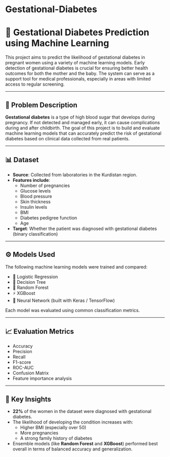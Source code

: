 # Gestational-Diabetes
# 🤖 Gestational Diabetes Prediction using Machine Learning

This project aims to predict the likelihood of gestational diabetes in pregnant women using a variety of machine learning models. Early detection of gestational diabetes is crucial for ensuring better health outcomes for both the mother and the baby. The system can serve as a support tool for medical professionals, especially in areas with limited access to regular screening.

---

## 🧬 Problem Description

**Gestational diabetes** is a type of high blood sugar that develops during pregnancy. If not detected and managed early, it can cause complications during and after childbirth. The goal of this project is to build and evaluate machine learning models that can accurately predict the risk of gestational diabetes based on clinical data collected from real patients.

---

## 📊 Dataset

- **Source**: Collected from laboratories in the Kurdistan region.
- **Features include**:
  - Number of pregnancies
  - Glucose levels
  - Blood pressure
  - Skin thickness
  - Insulin levels
  - BMI
  - Diabetes pedigree function
  - Age
- **Target**: Whether the patient was diagnosed with gestational diabetes (binary classification)

---

## ⚙️ Models Used

The following machine learning models were trained and compared:

- 🔹 Logistic Regression  
- 🌲 Decision Tree  
- 🌳 Random Forest  
- ⚡ XGBoost  
- 🧠 Neural Network (built with Keras / TensorFlow)

Each model was evaluated using common classification metrics.

---

## 📈 Evaluation Metrics

- Accuracy  
- Precision  
- Recall  
- F1-score  
- ROC-AUC  
- Confusion Matrix  
- Feature importance analysis

---

## 📌 Key Insights

- **22%** of the women in the dataset were diagnosed with gestational diabetes.
- The likelihood of developing the condition increases with:
  - Higher BMI (especially over 50)
  - More pregnancies
  - A strong family history of diabetes
- Ensemble models (like **Random Forest** and **XGBoost**) performed best overall in terms of balanced accuracy and generalization.
